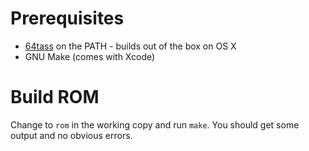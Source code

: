# Prerequisites

* [64tass](https://sourceforge.net/projects/tass64/) on the PATH -
  builds out of the box on OS X
* GNU Make (comes with Xcode)

# Build ROM

Change to `rom` in the working copy and run `make`. You should get
some output and no obvious errors.
